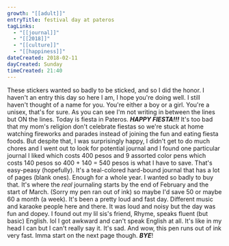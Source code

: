 ```yaml
---
growth: "[[adult]]"
entryTitle: festival day at pateros
tagLinks:
  - "[[journal]]"
  - "[[2018]]"
  - "[[culture]]"
  - "[[happiness]]"
dateCreated: 2018-02-11
dayCreated: Sunday
timeCreated: 21:40
---
```

These stickers wanted so badly to be sticked, and so I did the honor. I haven't an entry this day so here I am, I hope you're doing well. I still haven't thought of a name for you. You're either a boy or a girl. You're a unisex, that's for sure. As you can see I'm not writing in between the lines but ON the lines. Today is fiesta in Pateros. ***HAPPY FIESTA!!!*** It's too bad that my mom's religion don't celebrate fiestas so we're stuck at home watching fireworks and parades instead of joining the fun and eating fiesta foods. But despite that, I was surprisingly happy, I didn't get to do much chores and I went out to look for potential journal and I found one particular journal I liked which costs 400 pesos and 9 assorted color pens which costs 140 pesos so 400 + 140 = 540 pesos is what I have to save. That's easy-peasy (hopefully). It's a teal-colored hard-bound journal that has a lot of pages (blank ones). Enough for a whole year. I wanted so badly to buy that. It's where the *real* journaling starts by the end of February and the start of March. (Sorry my pen ran out of ink) so maybe I'd save 50 or maybe 60 a month (a week). It's been a pretty loud and fast day. Different music and karaoke people here and there. It was loud and noisy but the day was fun and dopey. I found out my lil sis's friend, Rhyme, speaks fluent (but basic) English. lol I got awkward and can't speak English at all. It's like in my head I can but I can't really say it. It's sad. And wow, this pen runs out of ink very fast. Imma start on the next page though. ***BYE***! 